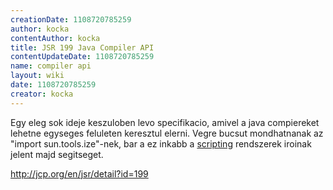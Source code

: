 ```yaml
---
creationDate: 1108720785259 
author: kocka 
contentAuthor: kocka 
title: JSR 199 Java Compiler API 
contentUpdateDate: 1108720785259 
name: compiler api 
layout: wiki 
date: 1108720785259 
creator: kocka 
---
```

Egy eleg sok ideje keszuloben levo specifikacio, amivel a java compiereket lehetne egyseges feluleten keresztul elerni. Vegre bucsut mondhatnanak az "import sun.tools.ize"-nek, bar a ez inkabb a [scripting](scripting.html) rendszerek iroinak jelent majd segitseget.

http://jcp.org/en/jsr/detail?id=199

